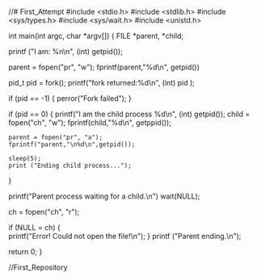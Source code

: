 //# First_Attempt
#include <stdio.h>
#include <stdlib.h>
#include <sys/types.h>
#include <sys/wait.h>
#include <unistd.h>



int main(int argc, char *argv[])
{
  FILE *parent, *child;
   
  printf ("I am: %n\n", (int) getpid());

  parent = fopen("pr", "w");
  fprintf(parent,"%d\n", getpid())

  pid_t pid = fork();
  printf("fork returned:%d\n", (int) pid );

  if (pid == -1)
  {
    perror("Fork failed");
  }
   
  if (pid == 0)
  {
    printf("I am the child process %d\n", (int) getpid());
    child = fopen("ch", "w");
    fprintf(child,"%d\n", getppid());

    parent = fopen("pr", "a");
    fprintf("parent,"\n%d\n",getpid());

    sleep(5);
    print ("Ending child process...");
  }

  printf("Parent process waiting for a child.\n")
  wait(NULL);

  ch = fopen("ch", "r");
  
  if (NULL = ch)
  {  
    printf("Error! Could not open the file!\n");
  } 
  printf ("Parent ending.\n");

  return 0;
}

//First_Repository
